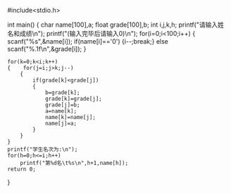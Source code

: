 #include<stdio.h>

int main()
{
    char name[100],a;
    float grade[100],b;
    int i,j,k,h;
    printf("请输入姓名和成绩\n");
    printf("(输入完毕后请输入0)\n");
    for(i=0;i<100;i++)
    {
        scanf("%s",&name[i]);
        if(name[i]=='0')
        {i--;break;}
        else scanf("%.1f\n",&grade[i]);
    }
    
    for(k=0;k<i;k++)
    {    for(j=i;j>k;j--)
        {
            if(grade[k]<grade[j])
            {
                b=grade[k];
                grade[k]=grade[j];
                grade[j]=b;
                a=name[k];
                name[k]=name[j];
                name[j]=a;
            }
        }
    }
    printf("学生名次为:\n");
    for(h=0;h<=i;h++)
        printf("第%d名\t%s\n",h+1,name[h]); 
    return 0;
}
